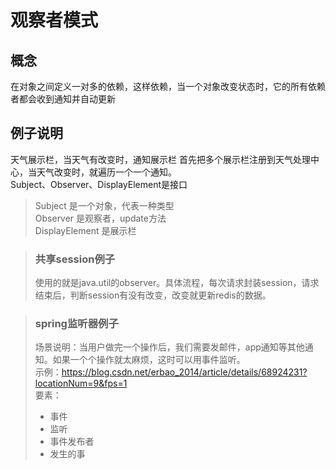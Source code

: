  # 观察者模式
 ## 概念
在对象之间定义一对多的依赖，这样依赖，当一个对象改变状态时，它的所有依赖者都会收到通知并自动更新
 ## 例子说明
天气展示栏，当天气有改变时，通知展示栏
首先把多个展示栏注册到天气处理中心，当天气改变时，就遍历一个一个通知。<br>
Subject、Observer、DisplayElement是接口
 > Subject 是一个对象，代表一种类型 <br>
 > Observer 是观察者，update方法<br>
 > DisplayElement 是展示栏
 
 > ### 共享session例子
 > 使用的就是java.util的observer。具体流程，每次请求封装session，请求结束后，判断session有没有改变，改变就更新redis的数据。
 
 > ### spring监听器例子
 > 场景说明：当用户做完一个操作后，我们需要发邮件，app通知等其他通知。如果一个个操作就太麻烦，这时可以用事件监听。<br>
 > 示例：https://blog.csdn.net/erbao_2014/article/details/68924231?locationNum=9&fps=1 <br>
 > 要素：
 > - 事件
 > - 监听
 > - 事件发布者
 > - 发生的事